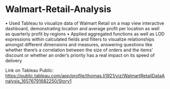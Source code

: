 # Walmart-Retail-Analysis

•	Used Tableau to visualize data of Walmart Retail on a map view interactive dashboard, demonstrating location and average profit per location as well as quarterly profit by regions 
•	Applied aggregated functions as well as LOD expressions within calculated fields and filters to visualize relationships amongst different dimensions and measures, answering questions like whether there’s a correlation between the size of orders and the items’ discount or whether an order’s priority has a real impact on its speed of delivery

Link on Tableau Public: https://public.tableau.com/app/profile/thomas.li1921/viz/WalmartRetailDataAnalysis_16576791682250/Story1
